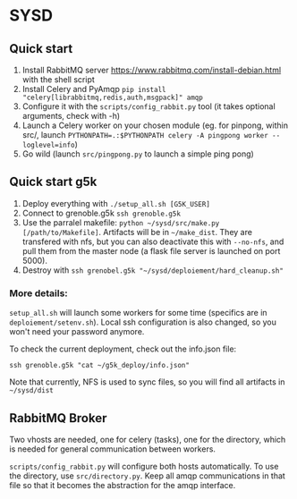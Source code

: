 # SYSD

## Quick start

1. Install RabbitMQ server https://www.rabbitmq.com/install-debian.html with the shell script
2. Install Celery and PyAmqp `pip install "celery[librabbitmq,redis,auth,msgpack]" amqp`
3. Configure it with the `scripts/config_rabbit.py` tool (it takes optional arguments, check with -h)
4. Launch a Celery worker on your chosen module (eg. for pinpong, within src/, launch `PYTHONPATH=.:$PYTHONPATH celery -A pingpong worker --loglevel=info`)
5. Go wild (launch `src/pingpong.py` to launch a simple ping pong)

## Quick start g5k

1. Deploy everything with `./setup_all.sh [G5K_USER]`
2. Connect to grenoble.g5k `ssh grenoble.g5k`
3. Use the parralel makefile: `python ~/sysd/src/make.py [/path/to/Makefile]`. Artifacts will be in `~/make_dist`. They are transfered with nfs, but you can also deactivate this with `--no-nfs`, and pull them from the master node (a flask file server is launched on port 5000).
4. Destroy with `ssh grenobel.g5k "~/sysd/deploiement/hard_cleanup.sh"`

### More details:

`setup_all.sh` will launch some workers for some time (specifics are in `deploiement/setenv.sh`). Local ssh configuration is also changed, so you won't need your password anymore.

To check the current deployment, check out the info.json file:

`ssh grenoble.g5k "cat ~/g5k_deploy/info.json"`

Note that currently, NFS is used to sync files, so you will find all artifacts in `~/sysd/dist`

## RabbitMQ Broker

Two vhosts are needed, one for celery (tasks), one for the directory, which is needed for general communication between workers.

`scripts/config_rabbit.py` will configure both hosts automatically. To use the directory, use `src/directory.py`. Keep all amqp communications in that file so that it becomes the abstraction for the amqp interface.
